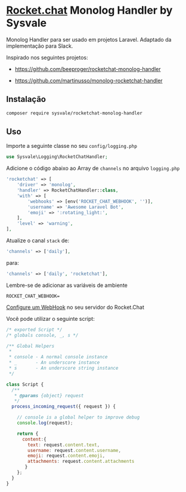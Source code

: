# [Rocket.chat](https://rocket.chat/) Monolog Handler by Sysvale

Monolog Handler para ser usado em projetos Laravel. Adaptado da implementação para Slack.

Inspirado nos seguintes projetos:
 - https://github.com/beeproger/rocketchat-monolog-handler

 - https://github.com/martinusso/monolog-rocketchat-handler

## Instalação

```bash
composer require sysvale/rocketchat-monolog-handler
```

## Uso

Importe a seguinte classe no seu `config/logging.php`

```php
use Sysvale\Logging\RocketChatHandler;
```

Adicione o código abaixo ao Array de `channels` no arquivo `logging.php`

```php
'rocketchat' => [
    'driver' => 'monolog',
    'handler' => RocketChatHandler::class,
    'with' => [
        'webhooks' => [env('ROCKET_CHAT_WEBHOOK', '')],
        'username' => 'Awesome Laravel Bot',
        'emoji' => ':rotating_light:',
    ],
    'level' => 'warning',
],
```

Atualize o canal `stack` de:

```php
'channels' => ['daily'],
```

para:

```php
'channels' => ['daily', 'rocketchat'],
```

Lembre-se de adicionar as variáveis de ambiente

```
ROCKET_CHAT_WEBHOOK=
```

[Configure um WebHook](https://rocket.chat/docs/administrator-guides/integrations/) no seu servidor do Rocket.Chat

Você pode utilizar o seguinte script:

```javascript
/* exported Script */
/* globals console, _, s */

/** Global Helpers
 *
 * console - A normal console instance
 * _       - An underscore instance
 * s       - An underscore string instance
 */

class Script {
  /**
   * @params {object} request
   */
  process_incoming_request({ request }) {

    // console is a global helper to improve debug
    console.log(request);

    return {
      content:{
        text: request.content.text,
        username: request.content.username,
        emoji: request.content.emoji,
        attachments: request.content.attachments
       }
    };
  }
}
```
